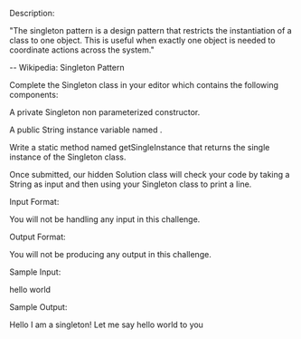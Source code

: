 Description:

"The singleton pattern is a design pattern that restricts the instantiation of a class to one object. This is useful when exactly one object is needed to coordinate actions across the system."

  -- Wikipedia: Singleton Pattern

Complete the Singleton class in your editor which contains the following components:

A private Singleton non parameterized constructor.

A public String instance variable named .

Write a static method named getSingleInstance that returns the single instance of the Singleton class.

Once submitted, our hidden Solution class will check your code by taking a String as input and then using your Singleton class to print a line.

Input Format:

You will not be handling any input in this challenge.

Output Format:

You will not be producing any output in this challenge.

Sample Input:

hello world

Sample Output:

Hello I am a singleton! Let me say hello world to you
